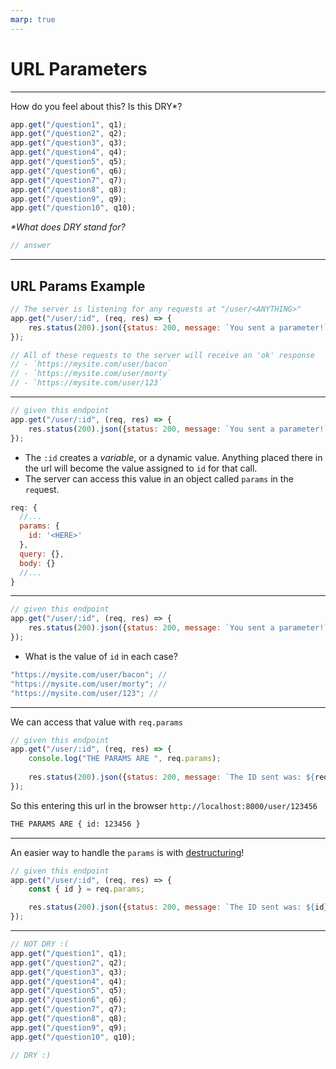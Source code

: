```yaml
---
marp: true
---
```


# URL Parameters

---

How do you feel about this? Is this DRY\*?

```js
app.get("/question1", q1);
app.get("/question2", q2);
app.get("/question3", q3);
app.get("/question4", q4);
app.get("/question5", q5);
app.get("/question6", q6);
app.get("/question7", q7);
app.get("/question8", q8);
app.get("/question9", q9);
app.get("/question10", q10);
```

_\*What does DRY stand for?_

```js
// answer
```

---

## URL Params Example

```js
// The server is listening for any requests at "/user/<ANYTHING>"
app.get("/user/:id", (req, res) => {
    res.status(200).json({status: 200, message: `You sent a parameter!`})
});

// All of these requests to the server will receive an 'ok' response
// - `https://mysite.com/user/bacon`
// - `https://mysite.com/user/morty`
// - `https://mysite.com/user/123`
```

---

```js
// given this endpoint
app.get("/user/:id", (req, res) => {
    res.status(200).json({status: 200, message: `You sent a parameter!`})
});
```

- The `:id` creates a _variable_, or a dynamic value. Anything placed there in the url will become the value assigned to `id` for that call.
- The server can access this value in an object called `params` in the `req`uest.

```js
req: {
  //...
  params: {
    id: '<HERE>'
  },
  query: {},
  body: {}
  //...
}
```

---

```js
// given this endpoint
app.get("/user/:id", (req, res) => {
    res.status(200).json({status: 200, message: `You sent a parameter!`})
});
```

- What is the value of `id` in each case?

```js
"https://mysite.com/user/bacon"; //
"https://mysite.com/user/morty"; //
"https://mysite.com/user/123"; //

```

---

We can access that value with `req.params`

```js
// given this endpoint
app.get("/user/:id", (req, res) => {
    console.log("THE PARAMS ARE ", req.params);
    
    res.status(200).json({status: 200, message: `The ID sent was: ${req.params.id}`})
});
```

So this entering this url in the browser `http://localhost:8000/user/123456`

```bash
THE PARAMS ARE { id: 123456 }
```

---

An easier way to handle the `params` is with [destructuring](https://docs.google.com/document/d/1KURc9AZOmHga6UD4mCsNAW55r3x8es_x9L3kwdi0kQ0/edit#heading=h.62j1k1b9ohsd)!

```js
// given this endpoint
app.get("/user/:id", (req, res) => {
    const { id } = req.params;

    res.status(200).json({status: 200, message: `The ID sent was: ${id}`})
});
```

---

```js
// NOT DRY :(
app.get("/question1", q1);
app.get("/question2", q2);
app.get("/question3", q3);
app.get("/question4", q4);
app.get("/question5", q5);
app.get("/question6", q6);
app.get("/question7", q7);
app.get("/question8", q8);
app.get("/question9", q9);
app.get("/question10", q10);

// DRY :)
```
